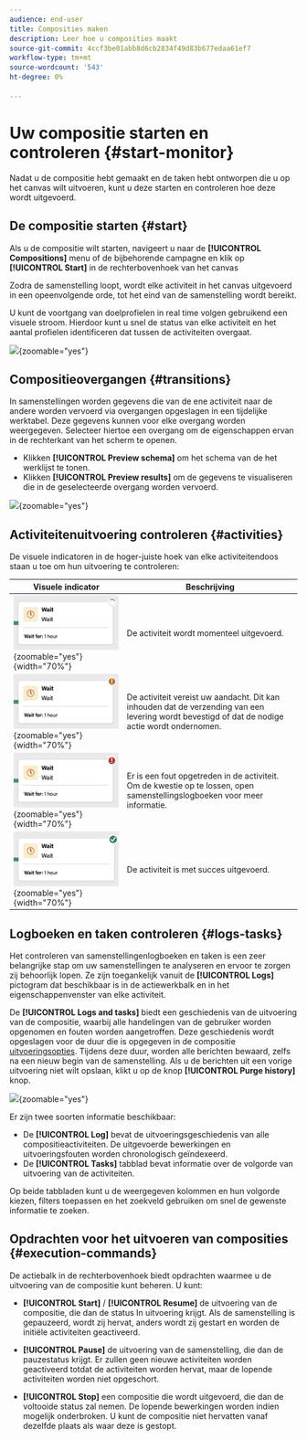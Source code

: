```yaml
---
audience: end-user
title: Composities maken
description: Leer hoe u composities maakt
source-git-commit: 4ccf3be01abb8d6cb2834f49d83b677edaa61ef7
workflow-type: tm+mt
source-wordcount: '543'
ht-degree: 0%

---
```



# Uw compositie starten en controleren {#start-monitor}

Nadat u de compositie hebt gemaakt en de taken hebt ontworpen die u op het canvas wilt uitvoeren, kunt u deze starten en controleren hoe deze wordt uitgevoerd.

## De compositie starten {#start}

Als u de compositie wilt starten, navigeert u naar de **[!UICONTROL Compositions]** menu of de bijbehorende campagne en klik op **[!UICONTROL Start]** in de rechterbovenhoek van het canvas

Zodra de samenstelling loopt, wordt elke activiteit in het canvas uitgevoerd in een opeenvolgende orde, tot het eind van de samenstelling wordt bereikt.

U kunt de voortgang van doelprofielen in real time volgen gebruikend een visuele stroom. Hierdoor kunt u snel de status van elke activiteit en het aantal profielen identificeren dat tussen de activiteiten overgaat.

![](assets/composition-execution.png){zoomable="yes"}

## Compositieovergangen {#transitions}

In samenstellingen worden gegevens die van de ene activiteit naar de andere worden vervoerd via overgangen opgeslagen in een tijdelijke werktabel. Deze gegevens kunnen voor elke overgang worden weergegeven. Selecteer hiertoe een overgang om de eigenschappen ervan in de rechterkant van het scherm te openen.

* Klikken **[!UICONTROL Preview schema]** om het schema van de het werklijst te tonen.
* Klikken **[!UICONTROL Preview results]** om de gegevens te visualiseren die in de geselecteerde overgang worden vervoerd.

![](assets/transition.png){zoomable="yes"}

## Activiteitenuitvoering controleren {#activities}

De visuele indicatoren in de hoger-juiste hoek van elke activiteitendoos staan u toe om hun uitvoering te controleren:

| Visuele indicator | Beschrijving |
|-----|------------|
| ![](assets/activity-status-pending.png){zoomable="yes"}{width="70%"} | De activiteit wordt momenteel uitgevoerd. |
| ![](assets/activity-status-orange.png){zoomable="yes"}{width="70%"} | De activiteit vereist uw aandacht. Dit kan inhouden dat de verzending van een levering wordt bevestigd of dat de nodige actie wordt ondernomen. |
| ![](assets/activity-status-red.png){zoomable="yes"}{width="70%"} | Er is een fout opgetreden in de activiteit. Om de kwestie op te lossen, open samenstellingslogboeken voor meer informatie. |
| ![](assets/activity-status-green.png){zoomable="yes"}{width="70%"} | De activiteit is met succes uitgevoerd. |

## Logboeken en taken controleren {#logs-tasks}

Het controleren van samenstellingenlogboeken en taken is een zeer belangrijke stap om uw samenstellingen te analyseren en ervoor te zorgen zij behoorlijk lopen. Ze zijn toegankelijk vanuit de **[!UICONTROL Logs]** pictogram dat beschikbaar is in de actiewerkbalk en in het eigenschappenvenster van elke activiteit.

De **[!UICONTROL Logs and tasks]** biedt een geschiedenis van de uitvoering van de compositie, waarbij alle handelingen van de gebruiker worden opgenomen en fouten worden aangetroffen. Deze geschiedenis wordt opgeslagen voor de duur die is opgegeven in de compositie [uitvoeringsopties](composition-settings.md). Tijdens deze duur, worden alle berichten bewaard, zelfs na een nieuw begin van de samenstelling. Als u de berichten uit een vorige uitvoering niet wilt opslaan, klikt u op de knop **[!UICONTROL Purge history]** knop.

![](assets/composition-logs.png){zoomable="yes"}

Er zijn twee soorten informatie beschikbaar:

* De **[!UICONTROL Log]** bevat de uitvoeringsgeschiedenis van alle compositieactiviteiten. De uitgevoerde bewerkingen en uitvoeringsfouten worden chronologisch geïndexeerd.
* De **[!UICONTROL Tasks]** tabblad bevat informatie over de volgorde van uitvoering van de activiteiten.

Op beide tabbladen kunt u de weergegeven kolommen en hun volgorde kiezen, filters toepassen en het zoekveld gebruiken om snel de gewenste informatie te zoeken.

## Opdrachten voor het uitvoeren van composities {#execution-commands}

De actiebalk in de rechterbovenhoek biedt opdrachten waarmee u de uitvoering van de compositie kunt beheren. U kunt:

* **[!UICONTROL Start]** / **[!UICONTROL Resume]** de uitvoering van de compositie, die dan de status In uitvoering krijgt. Als de samenstelling is gepauzeerd, wordt zij hervat, anders wordt zij gestart en worden de initiële activiteiten geactiveerd.

* **[!UICONTROL Pause]** de uitvoering van de samenstelling, die dan de pauzestatus krijgt. Er zullen geen nieuwe activiteiten worden geactiveerd totdat de activiteiten worden hervat, maar de lopende activiteiten worden niet opgeschort.

* **[!UICONTROL Stop]** een compositie die wordt uitgevoerd, die dan de voltooide status zal nemen. De lopende bewerkingen worden indien mogelijk onderbroken. U kunt de compositie niet hervatten vanaf dezelfde plaats als waar deze is gestopt.
